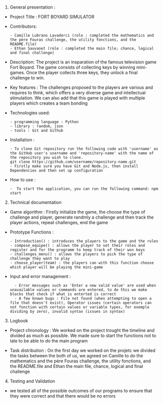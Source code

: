1. General presentation :
  - Project Title : FORT BOYARD SIMULATOR

  - Contributors:

        - Camille Lubrano Lavaderci (role : completed the mathematics and the père Fouras challenge, the utility fonctions, and the README.file)
        - Ethan Sauvanet (role : completed the main file; chance, logical and final challenge)
  
  - Description: The project is an insparation of the famous television game Fort Boyard. The game consists of collecting keys by winning mini-games. Once the player collects three keys, they unlock a final challenge to win.
  
  - Key features : The challenges proposed to the players are various and requires to think, which offers a very diverse game and intellectual stimulation. We can also add that this game is played with multiple players which creates a team bonding
  
  - Technologies used:

        - programming language : Python
        - library : random, json
        - tools : Git and Github
  
  - Installation :

        - To clone Git repository run the following code with 'username' as the GitHub user's username and 'repository-name' with the name of the repository you wish to clone.
        git clone https://github.com/username/repository-name.git
        - Firstly make sure you have Git and Node.js, then install Dependencies and then set up configuration

  - How to use :
   
        -  To start the application, you can run the following command: npm start


2. Technical documentation
  - Game algorithm : Firstly initialize the game, the choose the type of challenge and player, generate randmly a challenge and then track the player actions, repeat challenges, end the game

  - Prototype Functions :

        - Introduction() : introduces the players to the game and the rules
        - compose_equipe() : allows the player to set their roles and register and for the programm to keep track of their won keys 
        - challenges_menu() : allows the players to pick the type of challenge they want to play 
        - choose_player(team) : the players can with this function choose which player will be playing the mini-game

- Input and error management :
  
        - Error messages such as 'Enter a new valid value' are used when unavailable values or commands are entered, to do this we make blocks that check if what is enterted is correct
        - A few known bugs : File not found (when attempting to open a file that doesn't exist), Operator issues (certain operators can not fonction with certain values or variable types, for exemple dividing by zero), invalid syntax (issues in syntax)


3. Logbook

 - Project chronology : We worked on the project trought the timeline and divided as much as possible. We made sure to start the functions not to late to be able to do the main program

 - Task distribution : On the first day we worked on the projetc we divided the tasks between the both of us, we agreed on Camille to do the mathematics and the père Fouras challenge, the utility fonctions, and the README.file and Ethan the main file, chance, logical and final challenge

4. Testing and Validation
- we tested all of the possible outcomes of our programs to ensure that they were correct and that there would be no errors

  
